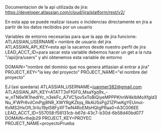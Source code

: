 Documentacion de la api utilizada de jira:
https://developer.atlassian.com/cloud/jira/platform/rest/v2/

En esta app se puede realizar issues o incidencias directamente en jira a partir de los datos recibidos por un usuario 

Variables de entorno necesarias para que la app de jira funcione:
ATLASSIAN_USERNAME= nombre de usuario del jira
ATLASSIAN_API_KEY=esta api la sacamos desde nuestro perfil de jira
LEAD_ACCT_ID=para sacar esta variable debemos hacer un get a la ruta "/api/jira/users" y ahi obtenemos esta variable de entorno

DOMAIN="nombre del dominio que nos genera attlasian al entrar a jira"
PROJECT_KEY="la key del proyecto"
PROJECT_NAME="el nombre del proyecto"

EJ:(asi quedaria)
ATLASSIAN_USERNAME=juanmer382@gmail.com
ATLASSIAN_API_KEY=ATATT3xFfGF0_MsaYgq9x_-w_nTN6e1K1hedIYc_n3ekFc_A7VC1jov5xToBiQiyeMPPPKhnW4kIbMoXfgld3Nu_lFWPr6vilCmPgj8NR_XWYRgKZbjq_RkAUSsPg21ZPiwKgYEUmoi-KvMS2HxOfL3riIu19pl58FyXFTwN4RoEMsHQtgPRaa0=A3C006EE
LEAD_ACCT_ID=557058:f58131cb-b67d-43c7-b30d-6b58d40bd077
DOMAIN=thejb29
PROJECT_KEY=PROYEC
PROJECT_NAME=proyectoPrueba